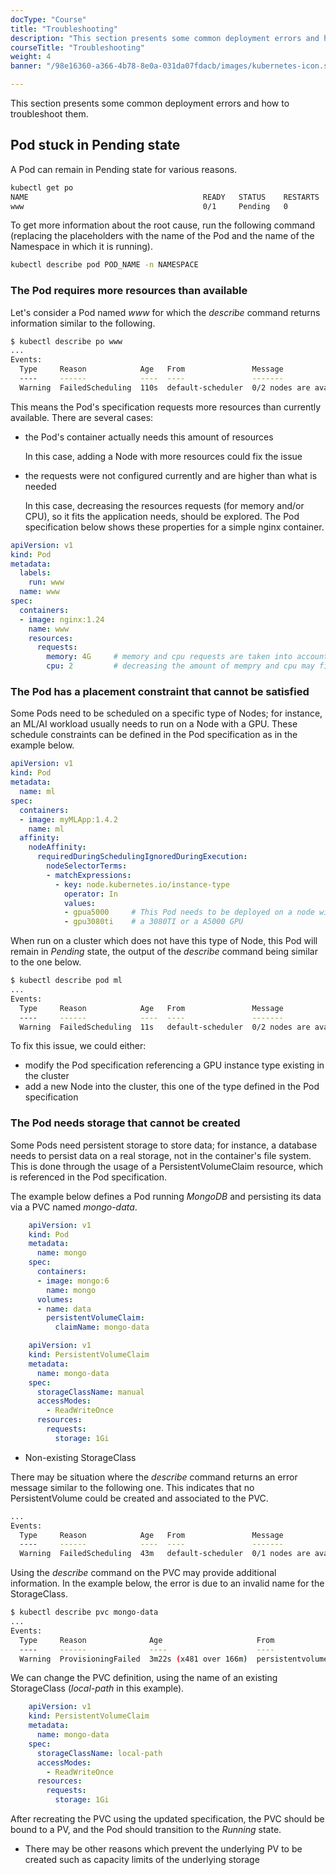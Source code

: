 ```yaml
---
docType: "Course"
title: "Troubleshooting"
description: "This section presents some common deployment errors and how to troubleshoot them."
courseTitle: "Troubleshooting"
weight: 4
banner: "/98e16360-a366-4b78-8e0a-031da07fdacb/images/kubernetes-icon.svg"

---
```


This section presents some common deployment errors and how to troubleshoot them.

## Pod stuck in Pending state

A Pod can remain in Pending state for various reasons.

```bash
kubectl get po
NAME                                       READY   STATUS    RESTARTS   AGE
www                                        0/1     Pending   0          6s
```

To get more information about the root cause, run the following command (replacing the placeholders with the name of the Pod and the name of the Namespace in which it is running).

```bash
kubectl describe pod POD_NAME -n NAMESPACE
```

### The Pod requires more resources than available

Let's consider a Pod named *www* for which the *describe* command returns information similar to the following.

```bash
$ kubectl describe po www
...
Events:
  Type     Reason            Age   From               Message
  ----     ------            ----  ----               -------
  Warning  FailedScheduling  110s  default-scheduler  0/2 nodes are available: 2 Insufficient cpu, 2 Insufficient memory. preemption: 0/2 nodes are available: 2 No preemption victims found for incoming pod.
```

This means the Pod's specification requests more resources than currently available. There are several cases:

- the Pod's container actually needs this amount of resources
  
  In this case, adding a Node with more resources could fix the issue

- the requests were not configured currently and are higher than what is needed

  In this case, decreasing the resources requests (for memory and/or CPU), so it fits the application needs, should be explored. The Pod specification below shows these properties for a simple nginx container. 

```yaml {filename="pod.yaml"}
apiVersion: v1
kind: Pod
metadata:
  labels:
    run: www
  name: www
spec:
  containers:
  - image: nginx:1.24
    name: www
    resources:
      requests:
        memory: 4G     # memory and cpu requests are taken into account during the scheduling phase
        cpu: 2         # decreasing the amount of mempry and cpu may fix the issue in some cases
```

### The Pod has a placement constraint that cannot be satisfied

Some Pods need to be scheduled on a specific type of Nodes; for instance, an ML/AI workload usually needs to run on a Node with a GPU. These schedule constraints can be defined in the Pod specification as in the example below.

```yaml {filename="pod-ml.yaml"}
apiVersion: v1
kind: Pod
metadata:
  name: ml
spec:
  containers:
  - image: myMLApp:1.4.2
    name: ml
  affinity:
    nodeAffinity:
      requiredDuringSchedulingIgnoredDuringExecution:
        nodeSelectorTerms:
        - matchExpressions:
          - key: node.kubernetes.io/instance-type
            operator: In
            values:
            - gpua5000     # This Pod needs to be deployed on a node with 
            - gpu3080ti    # a 3080TI or a A5000 GPU
```

When run on a cluster which does not have this type of Node, this Pod will remain in *Pending* state, the output of the *describe* command being similar to the one below.

```bash
$ kubectl describe pod ml
...
Events:
  Type     Reason            Age   From               Message
  ----     ------            ----  ----               -------
  Warning  FailedScheduling  11s   default-scheduler  0/2 nodes are available: 2 node(s) didn't match Pod's node affinity/selector. preemption: 0/2 nodes are available: 2 Preemption is not helpful for scheduling.
```

To fix this issue, we could either:
- modify the Pod specification referencing a GPU instance type existing in the cluster
- add a new Node into the cluster, this one of the type defined in the Pod specification

### The Pod needs storage that cannot be created

Some Pods need persistent storage to store data; for instance, a database needs to persist data on a real storage, not in the container's file system. This is done through the usage of a PersistentVolumeClaim resource, which is referenced in the Pod specification.

The example below defines a Pod running *MongoDB* and persisting its data via a PVC named *mongo-data*.



```yaml {filename="pod.yaml"}
    apiVersion: v1
    kind: Pod
    metadata:
      name: mongo
    spec:
      containers:
      - image: mongo:6
        name: mongo
      volumes:
      - name: data
        persistentVolumeClaim:
          claimName: mongo-data
```

  

```yaml {filename="pvc.yaml"}
    apiVersion: v1
    kind: PersistentVolumeClaim
    metadata:
      name: mongo-data
    spec:
      storageClassName: manual
      accessModes:
        - ReadWriteOnce
      resources:
        requests:
          storage: 1Gi
```


- Non-existing StorageClass

There may be situation where the *describe* command returns an error message similar to the following one. This indicates that no PersistentVolume could be created and associated to the PVC.

```bash
...
Events:
  Type     Reason            Age   From               Message
  ----     ------            ----  ----               -------
  Warning  FailedScheduling  43m   default-scheduler  0/1 nodes are available: pod has unbound immediate PersistentVolumeClaims. preemption: 0/1 nodes are available: 1 Preemption is not helpful for scheduling.
```

Using the *describe* command on the PVC may provide additional information. In the example below, the error is due to an invalid name for the StorageClass.

```bash
$ kubectl describe pvc mongo-data
...
Events:
  Type     Reason              Age                     From                         Message
  ----     ------              ----                    ----                         -------
  Warning  ProvisioningFailed  3m22s (x481 over 166m)  persistentvolume-controller  storageclass.storage.k8s.io "manual" not found
```

We can change the PVC definition, using the name of an existing StorageClass (*local-path* in this example).

```yaml {filename="pvc.yaml"}
    apiVersion: v1
    kind: PersistentVolumeClaim
    metadata:
      name: mongo-data
    spec:
      storageClassName: local-path
      accessModes:
        - ReadWriteOnce
      resources:
        requests:
          storage: 1Gi
```

After recreating the PVC using the updated specification, the PVC should be bound to a PV, and the Pod should transition to the *Running* state.

- There may be other reasons which prevent the underlying PV to be created such as capacity limits of the underlying storage
